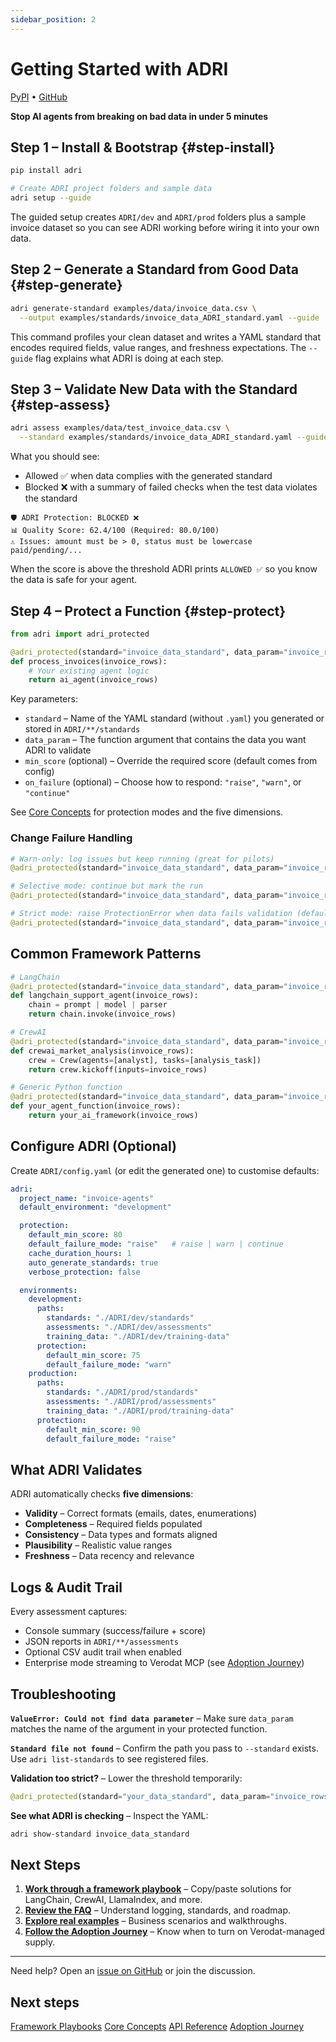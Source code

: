 ```yaml
---
sidebar_position: 2
---
```


# Getting Started with ADRI

<p>
  <a href="https://pypi.org/project/adri/" target="_blank" rel="noopener noreferrer">PyPI</a>
  •
  <a href="https://github.com/adri-standard/adri" target="_blank" rel="noopener noreferrer">GitHub</a>
</p>

**Stop AI agents from breaking on bad data in under 5 minutes**

## Step 1 – Install & Bootstrap {#step-install}

```bash
pip install adri

# Create ADRI project folders and sample data
adri setup --guide
```

The guided setup creates `ADRI/dev` and `ADRI/prod` folders plus a sample invoice dataset so you can see ADRI working before wiring it into your own data.

## Step 2 – Generate a Standard from Good Data {#step-generate}

```bash
adri generate-standard examples/data/invoice_data.csv \
  --output examples/standards/invoice_data_ADRI_standard.yaml --guide
```

This command profiles your clean dataset and writes a YAML standard that encodes required fields, value ranges, and freshness expectations. The `--guide` flag explains what ADRI is doing at each step.

## Step 3 – Validate New Data with the Standard {#step-assess}

```bash
adri assess examples/data/test_invoice_data.csv \
  --standard examples/standards/invoice_data_ADRI_standard.yaml --guide
```

What you should see:
- Allowed ✅ when data complies with the generated standard
- Blocked ❌ with a summary of failed checks when the test data violates the standard

```
🛡️ ADRI Protection: BLOCKED ❌
📊 Quality Score: 62.4/100 (Required: 80.0/100)
⚠️ Issues: amount must be > 0, status must be lowercase paid/pending/...
```

When the score is above the threshold ADRI prints `ALLOWED ✅` so you know the data is safe for your agent.

## Step 4 – Protect a Function {#step-protect}

```python
from adri import adri_protected

@adri_protected(standard="invoice_data_standard", data_param="invoice_rows")
def process_invoices(invoice_rows):
    # Your existing agent logic
    return ai_agent(invoice_rows)
```

Key parameters:
- `standard` – Name of the YAML standard (without `.yaml`) you generated or stored in `ADRI/**/standards`
- `data_param` – The function argument that contains the data you want ADRI to validate
- `min_score` (optional) – Override the required score (default comes from config)
- `on_failure` (optional) – Choose how to respond: `"raise"`, `"warn"`, or `"continue"`

See [Core Concepts](core-concepts.md) for protection modes and the five dimensions.

### Change Failure Handling

```python
# Warn-only: log issues but keep running (great for pilots)
@adri_protected(standard="invoice_data_standard", data_param="invoice_rows", on_failure="warn")

# Selective mode: continue but mark the run
@adri_protected(standard="invoice_data_standard", data_param="invoice_rows", on_failure="continue")

# Strict mode: raise ProtectionError when data fails validation (default)
@adri_protected(standard="invoice_data_standard", data_param="invoice_rows")
```

## Common Framework Patterns

```python
# LangChain
@adri_protected(standard="invoice_data_standard", data_param="invoice_rows")
def langchain_support_agent(invoice_rows):
    chain = prompt | model | parser
    return chain.invoke(invoice_rows)

# CrewAI
@adri_protected(standard="invoice_data_standard", data_param="invoice_rows")
def crewai_market_analysis(invoice_rows):
    crew = Crew(agents=[analyst], tasks=[analysis_task])
    return crew.kickoff(inputs=invoice_rows)

# Generic Python function
@adri_protected(standard="invoice_data_standard", data_param="invoice_rows")
def your_agent_function(invoice_rows):
    return your_ai_framework(invoice_rows)
```

## Configure ADRI (Optional)

Create `ADRI/config.yaml` (or edit the generated one) to customise defaults:

```yaml
adri:
  project_name: "invoice-agents"
  default_environment: "development"

  protection:
    default_min_score: 80
    default_failure_mode: "raise"   # raise | warn | continue
    cache_duration_hours: 1
    auto_generate_standards: true
    verbose_protection: false

  environments:
    development:
      paths:
        standards: "./ADRI/dev/standards"
        assessments: "./ADRI/dev/assessments"
        training_data: "./ADRI/dev/training-data"
      protection:
        default_min_score: 75
        default_failure_mode: "warn"
    production:
      paths:
        standards: "./ADRI/prod/standards"
        assessments: "./ADRI/prod/assessments"
        training_data: "./ADRI/prod/training-data"
      protection:
        default_min_score: 90
        default_failure_mode: "raise"
```

## What ADRI Validates

ADRI automatically checks **five dimensions**:
- **Validity** – Correct formats (emails, dates, enumerations)
- **Completeness** – Required fields populated
- **Consistency** – Data types and formats aligned
- **Plausibility** – Realistic value ranges
- **Freshness** – Data recency and relevance

## Logs & Audit Trail

Every assessment captures:
- Console summary (success/failure + score)
- JSON reports in `ADRI/**/assessments`
- Optional CSV audit trail when enabled
- Enterprise mode streaming to Verodat MCP (see [Adoption Journey](adoption-journey.md))

## Troubleshooting

**`ValueError: Could not find data parameter`** – Make sure `data_param` matches the name of the argument in your protected function.

**`Standard file not found`** – Confirm the path you pass to `--standard` exists. Use `adri list-standards` to see registered files.

**Validation too strict?** – Lower the threshold temporarily:
```python
@adri_protected(standard="your_data_standard", data_param="invoice_rows", min_score=60)
```

**See what ADRI is checking** – Inspect the YAML:
```bash
adri show-standard invoice_data_standard
```

## Next Steps

1. **[Work through a framework playbook](frameworks.md)** – Copy/paste solutions for LangChain, CrewAI, LlamaIndex, and more.
2. **[Review the FAQ](faq.md)** – Understand logging, standards, and roadmap.
3. **[Explore real examples](https://github.com/adri-standard/adri/tree/main/examples/use_cases)** – Business scenarios and walkthroughs.
4. **[Follow the Adoption Journey](adoption-journey.md)** – Know when to turn on Verodat-managed supply.

---

Need help? Open an [issue on GitHub](https://github.com/adri-standard/adri/issues) or join the discussion.

## Next steps

<p>
  <a class="button button--primary button--sm" href="frameworks">Framework Playbooks</a>
  <a class="button button--secondary button--sm margin-left--sm" href="core-concepts">Core Concepts</a>
  <a class="button button--secondary button--sm margin-left--sm" href="API_REFERENCE">API Reference</a>
  <a class="button button--outline button--sm margin-left--sm" href="adoption-journey">Adoption Journey</a>
</p>
